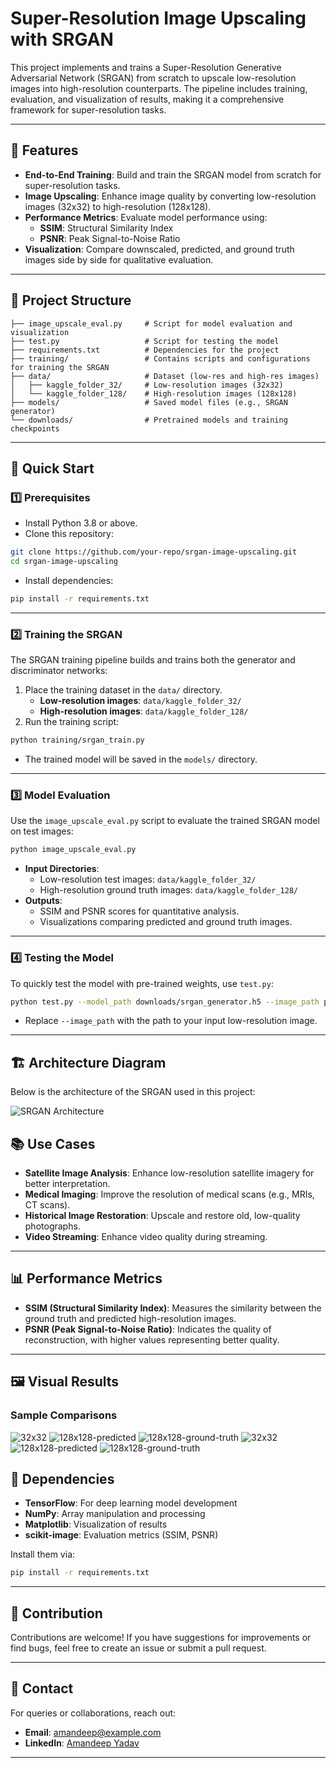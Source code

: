 # Super-Resolution Image Upscaling with SRGAN

This project implements and trains a Super-Resolution Generative Adversarial Network (SRGAN) from scratch to upscale low-resolution images into high-resolution counterparts. The pipeline includes training, evaluation, and visualization of results, making it a comprehensive framework for super-resolution tasks.

---

## 🌟 Features

- **End-to-End Training**: Build and train the SRGAN model from scratch for super-resolution tasks.
- **Image Upscaling**: Enhance image quality by converting low-resolution images (32x32) to high-resolution (128x128).
- **Performance Metrics**: Evaluate model performance using:
  - **SSIM**: Structural Similarity Index
  - **PSNR**: Peak Signal-to-Noise Ratio
- **Visualization**: Compare downscaled, predicted, and ground truth images side by side for qualitative evaluation.

---

## 📂 Project Structure

```
├── image_upscale_eval.py     # Script for model evaluation and visualization
├── test.py                   # Script for testing the model
├── requirements.txt          # Dependencies for the project
├── training/                 # Contains scripts and configurations for training the SRGAN
├── data/                     # Dataset (low-res and high-res images)
│   ├── kaggle_folder_32/     # Low-resolution images (32x32)
│   └── kaggle_folder_128/    # High-resolution images (128x128)
├── models/                   # Saved model files (e.g., SRGAN generator)
└── downloads/                # Pretrained models and training checkpoints
```

---

## 🚀 Quick Start

### 1️⃣ Prerequisites

- Install Python 3.8 or above.
- Clone this repository:

```bash
git clone https://github.com/your-repo/srgan-image-upscaling.git
cd srgan-image-upscaling
```

- Install dependencies:

```bash
pip install -r requirements.txt
```

---

### 2️⃣ Training the SRGAN

The SRGAN training pipeline builds and trains both the generator and discriminator networks:

1. Place the training dataset in the `data/` directory.
   - **Low-resolution images**: `data/kaggle_folder_32/`
   - **High-resolution images**: `data/kaggle_folder_128/`
2. Run the training script:

```bash
python training/srgan_train.py
```

- The trained model will be saved in the `models/` directory.

---

### 3️⃣ Model Evaluation

Use the `image_upscale_eval.py` script to evaluate the trained SRGAN model on test images:

```bash
python image_upscale_eval.py
```

- **Input Directories**:
  - Low-resolution test images: `data/kaggle_folder_32/`
  - High-resolution ground truth images: `data/kaggle_folder_128/`
- **Outputs**:
  - SSIM and PSNR scores for quantitative analysis.
  - Visualizations comparing predicted and ground truth images.

---

### 4️⃣ Testing the Model

To quickly test the model with pre-trained weights, use `test.py`:

```bash
python test.py --model_path downloads/srgan_generator.h5 --image_path path/to/your/image.jpg
```

- Replace `--image_path` with the path to your input low-resolution image.

---

## 🏗️ Architecture Diagram

Below is the architecture of the SRGAN used in this project:

![SRGAN Architecture](https://github.com/amandeep-yadav/SRGAN-from-scatch-for-32-32-to-128-128/blob/main/img/Screen_Shot_2020-07-19_at_11.13.45_AM_zsF2pa7.png)

## 📚 Use Cases

- **Satellite Image Analysis**: Enhance low-resolution satellite imagery for better interpretation.
- **Medical Imaging**: Improve the resolution of medical scans (e.g., MRIs, CT scans).
- **Historical Image Restoration**: Upscale and restore old, low-quality photographs.
- **Video Streaming**: Enhance video quality during streaming.

---

## 📊 Performance Metrics

- **SSIM (Structural Similarity Index)**: Measures the similarity between the ground truth and predicted high-resolution images.
- **PSNR (Peak Signal-to-Noise Ratio)**: Indicates the quality of reconstruction, with higher values representing better quality.

---

## 🖼️ Visual Results

### Sample Comparisons
![32x32](https://github.com/amandeep-yadav/SRGAN-from-scatch-for-32-32-to-128-128/blob/main/img/2.PNG) 
![128x128-predicted](https://github.com/amandeep-yadav/SRGAN-from-scatch-for-32-32-to-128-128/blob/main/img/3.PNG) 
![128x128-ground-truth](https://github.com/amandeep-yadav/SRGAN-from-scatch-for-32-32-to-128-128/blob/main/img/10.PNG)
![32x32](https://github.com/amandeep-yadav/SRGAN-from-scatch-for-32-32-to-128-128/blob/main/img/5.PNG) 
![128x128-predicted](https://github.com/amandeep-yadav/SRGAN-from-scatch-for-32-32-to-128-128/blob/main/img/6.PNG)
![128x128-ground-truth](https://github.com/amandeep-yadav/SRGAN-from-scatch-for-32-32-to-128-128/blob/main/img/7.PNG)


## 📜 Dependencies

- **TensorFlow**: For deep learning model development
- **NumPy**: Array manipulation and processing
- **Matplotlib**: Visualization of results
- **scikit-image**: Evaluation metrics (SSIM, PSNR)

Install them via:

```bash
pip install -r requirements.txt
```

---

## 🤝 Contribution

Contributions are welcome! If you have suggestions for improvements or find bugs, feel free to create an issue or submit a pull request.

---

## 📧 Contact

For queries or collaborations, reach out:

- **Email**: amandeep@example.com
- **LinkedIn**: [Amandeep Yadav](https://linkedin.com/in/amandeep-yadav)

---
